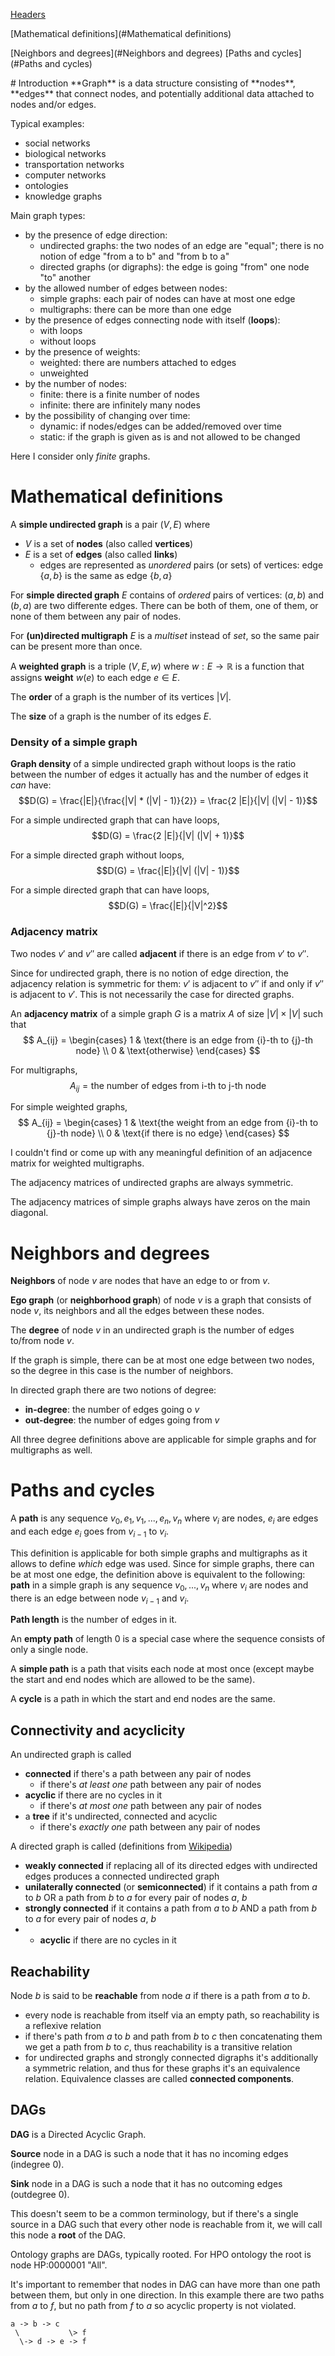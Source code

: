 [Headers](#Introduction)

[Mathematical definitions](#Mathematical definitions)

[Neighbors and degrees](#Neighbors and degrees)
[Paths and cycles](#Paths and cycles)


<a name="introduction"/>
# Introduction
**Graph** is a data structure consisting of **nodes**, **edges** that connect nodes, and potentially additional data attached to nodes and/or edges.


Typical examples:
* social networks
* biological networks
* transportation networks
* computer networks
* ontologies
* knowledge graphs


Main graph types:
* by the presence of edge direction:
    * undirected graphs: the two nodes of an edge are "equal"; there is no notion of edge "from a to b" and "from b to a"
    * directed graphs (or digraphs): the edge is going "from" one node "to" another
* by the allowed number of edges between nodes:
    * simple graphs: each pair of nodes can have at most one edge
    * multigraphs: there can be more than one edge
* by the presence of edges connecting node with itself (**loops**):
    * with loops
    * without loops
* by the presence of weights:
    * weighted: there are numbers attached to edges
    * unweighted
* by the number of nodes:
    * finite: there is a finite number of nodes
    * infinite: there are infinitely many nodes
* by the possibility of changing over time:
    * dynamic: if nodes/edges can be added/removed over time
    * static: if the graph is given as is and not allowed to be changed


Here I consider only *finite* graphs.


# Mathematical definitions

A **simple undirected graph** is a pair $(V, E)$ where
* $V$ is a set of **nodes** (also called **vertices**)
* $E$ is a set of **edges** (also called **links**)
    * edges are represented as *unordered* pairs (or sets) of vertices: edge $\{a, b\}$ is the same as edge $\{b, a\}$
    
For **simple directed graph** $E$ contains of *ordered* pairs of vertices: $(a, b)$ and $(b, a)$ are two differente edges. There can be both of them, one of them, or none of them between any pair of nodes.
    
For **(un)directed multigraph** $E$ is a *multiset* instead of *set*, so the same pair can be present more than once.


A **weighted graph** is a triple $(V, E, w)$ where $w: E \rightarrow \mathbb{R}$ is a function that assigns **weight** $w(e)$ to each edge $e \in E$.


The **order** of a graph is the number of its vertices $|V|$.

The **size** of a graph is the number of its edges $E$.


### Density of a simple graph
**Graph density** of a simple undirected graph without loops is the ratio between the number of edges it actually has and the number of edges it *can* have:
$$D(G) = \frac{|E|}{\frac{|V| * (|V| - 1)}{2}} = \frac{2 |E|}{|V| (|V| - 1)}$$

For a simple undirected graph that can have loops,
$$D(G) = \frac{2 |E|}{|V| (|V| + 1)}$$

For a simple directed graph without loops,
$$D(G) = \frac{|E|}{|V| (|V| - 1)}$$

For a simple directed graph that can have loops,
$$D(G) = \frac{|E|}{|V|^2}$$


### Adjacency matrix

Two nodes $v'$ and $v''$ are called **adjacent** if there is an edge from $v'$ to $v''$.

Since for undirected graph, there is no notion of edge direction, the adjacency relation is symmetric for them: $v'$ is adjacent to $v''$ if and only if $v''$ is adjacent to $v'$. This is not necessarily the case for directed graphs.

An **adjacency matrix** of a simple graph $G$ is a matrix $A$ of size $|V| \times |V|$ such that
$$ A_{ij} =
\begin{cases}
1 & \text{there is an edge from {i}-th to {j}-th node} \\
0 & \text{otherwise}
\end{cases} $$

For multigraphs,
$$ A_{ij} = \text{the number of edges from {i}-th to {j}-th node} $$

For simple weighted graphs,
$$ A_{ij} =
\begin{cases}
1 & \text{the weight from an edge from {i}-th to {j}-th node} \\
0 & \text{if there is no edge}
\end{cases} $$

I couldn't find or come up with any meaningful definition of an adjacence matrix for weighted multigraphs.

The adjacency matrices of undirected graphs are always symmetric.

The adjacency matrices of simple graphs always have zeros on the main diagonal.


# Neighbors and degrees

**Neighbors** of node $v$ are nodes that have an edge to or from $v$.

**Ego graph** (or **neighborhood graph**) of node $v$ is a graph that consists of node $v$, its neighbors and all the edges between these nodes.

The **degree** of node $v$ in an undirected graph is the number of edges to/from node $v$.

If the graph is simple, there can be at most one edge between two nodes, so the degree in this case is the number of neighbors.

In directed graph there are two notions of degree:
* **in-degree**: the number of edges going o $v$
* **out-degree**: the number of edges going from $v$

All three degree definitions above are applicable for simple graphs and for multigraphs as well.


# Paths and cycles
A **path** is any sequence $v_0, e_1, v_1, ..., e_n, v_n$ where $v_i$ are nodes, $e_i$ are edges 
and each edge $e_i$ goes from $v_{i-1}$ to $v_i$.

This definition is applicable for both simple graphs and multigraphs as it allows to define
*which* edge was used. Since for simple graphs, there can be at most one edge, the definition
above is equivalent to the following: **path** in a simple graph is any sequence $v_0, ..., v_n$
where $v_i$ are nodes and there is an edge between node $v_{i-1}$ and $v_i$.

**Path length** is the number of edges in it.

An **empty path** of length 0 is a special case where the sequence consists of only a single node.

A **simple path** is a path that visits each node at most once
(except maybe the start and end nodes which are allowed to be the same).

A **cycle** is a path in which the start and end nodes are the same.


## Connectivity and acyclicity
An undirected graph is called
* **connected** if there's a path between any pair of nodes
  * if there's *at least one* path between any pair of nodes
* **acyclic** if there are no cycles in it
  * if there's *at most one* path between any pair of nodes
* a **tree** if it's undirected, connected and acyclic
  * if there's *exactly one* path between any pair of nodes

A directed graph is called (definitions from [Wikipedia](https://en.wikipedia.org/wiki/Connectivity_(graph_theory)))
* **weakly connected** if replacing all of its directed edges with undirected edges produces a connected undirected graph
* **unilaterally connected** (or **semiconnected**) if it contains a path from $a$ to $b$ OR a path from $b$ to $a$
for every pair of nodes $a$, $b$
* **strongly connected** if it contains a path from $a$ to $b$ AND a path from $b$ to $a$
for every pair of nodes $a$, $b$
* * **acyclic** if there are no cycles in it


## Reachability
Node $b$ is said to be **reachable** from node $a$ if there is a path from $a$ to $b$.
* every node is reachable from itself via an empty path, so reachability is a reflexive relation
* if there's path from $a$ to $b$ and path from $b$ to $c$ then concatenating them we get a path from $b$ to $c$,
thus reachability is a transitive relation
* for undirected graphs and strongly connected digraphs it's additionally a symmetric relation, and thus for these graphs
it's an equivalence relation. Equivalence classes are called **connected components**.


## DAGs
**DAG** is a Directed Acyclic Graph.

**Source** node in a DAG is such a node that it has no incoming edges (indegree 0).

**Sink** node in a DAG is such a node that it has no outcoming edges (outdegree 0).

This doesn't seem to be a common terminology, but if there's a single source in a DAG such that every other node is
reachable from it, we will call this node a **root** of the DAG.

Ontology graphs are DAGs, typically rooted. For HPO ontology the root is node HP:0000001 "All".

It's important to remember that nodes in DAG can have more than one path between them, but only in one direction.
In this example there are two paths from $a$ to $f$, but no path from $f$ to $a$ so acyclic property is not violated.
```
a -> b -> c
 \           \> f
  \-> d -> e -> f
```
